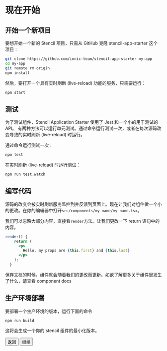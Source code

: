 # 现在开始

## 开始一个新项目

要想开始一个新的 Stencil 项目，只需从 GitHub 克隆 stencil-app-starter 这个项目：

```bash
git clone https://github.com/ionic-team/stencil-app-starter my-app
cd my-app
git remote rm origin
npm install
```

然后，要打开一个具有实时刷新 (live-reload) 功能的服务，只需要运行：

```bash
npm start
```

## 测试

为了测试组件，Stencil Application Starter 使用了 Jest 和一个小的用于测试的 API。
有两种方法可以运行单元测试。通过命令运行测试一次，或者在每次源码改变导致的实时刷新
(live-reload) 时运行。

通过命令运行测试一次：

```bash
npm test
```

在实时刷新 (live-reload) 时运行测试：

```bash
npm run test.watch
```

## 编写代码

源码的改变会被实时刷新服务监控到并反馈到页面上。现在让我们对组件做一个小的更改。在你的编辑器中打开`src/components/my-name/my-name.tsx`。

我们可以忽略大部分内容，直接看`render`方法。让我们更改一下 return 语句中的内容。

```jsx
render() {
    return (
      <p>
        Hello, my props are {this.first} and {this.last}
      </p>
    );
  }

```

保存文档的时候，组件就会随着我们的更改而更新。如欲了解更多关于组件里发生了什么，请查看<stencil-route-link url="/docs/my-first-component"> component docs</stencil-route-link>

## 生产环境部署

要部署一个生产环境的版本，运行下面的命令

```
npm run build
```

这将会生成一个你的 stencil 组件的最小化版本。

<stencil-route-link url="/docs/intro" router="#router" custom="true">
  <button class="backButton">
    返回
  </button>
</stencil-route-link>

<stencil-route-link url="/docs/my-first-component" custom="true">
  <button class="nextButton">
    继续
  </button>
</stencil-route-link>
